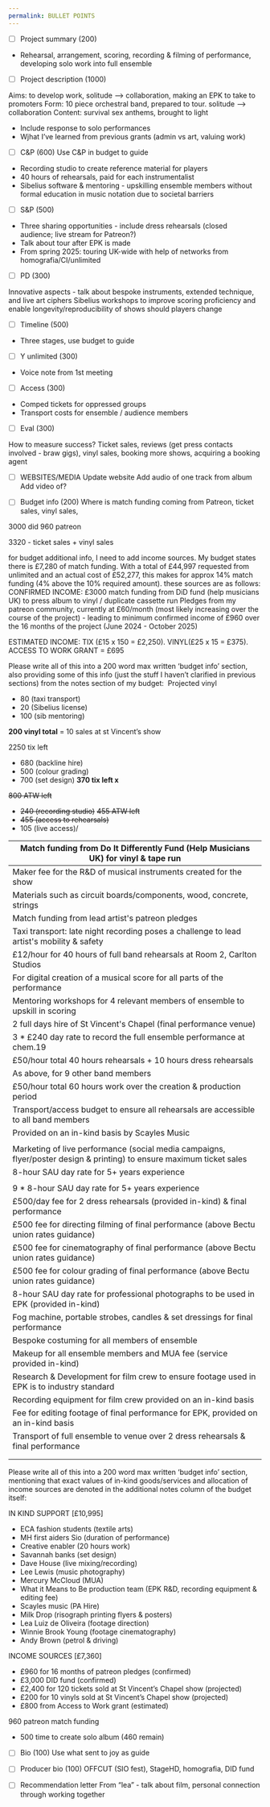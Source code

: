 ```yaml
---
permalink: BULLET POINTS
---
```

- [ ] Project summary (200)

- Rehearsal, arrangement, scoring, recording & filming of performance, developing solo work into full ensemble 




- [ ] Project description (1000)


Aims: to develop work, solitude —> collaboration, making an EPK to take to promoters 
Form: 10 piece orchestral band, prepared to tour. solitude —> collaboration
Content: survival sex anthems, brought to light

- Include response to solo performances
- Wjhat I’ve learned from previous grants (admin vs art, valuing work)


- [ ] C&P (600) 
Use C&P in budget to guide 
- Recording studio to create reference material for players 
- 40 hours of rehearsals, paid for each instrumentalist 
- Sibelius software & mentoring - upskilling ensemble members without formal education in music notation due to societal barriers 



- [ ] S&P (500) 
- Three sharing opportunities - include dress rehearsals (closed audience; live stream for Patreon?)
- Talk about tour after EPK is made 
- From spring 2025: touring UK-wide with help of networks from homografia/CI/unlimited 




- [ ] PD (300) 


Innovative aspects - talk about bespoke instruments, extended technique, and live art ciphers 
Sibelius workshops to improve scoring proficiency and enable longevity/reproducibility of shows should players change 


- [ ] Timeline (500) 


- Three stages, use budget to guide 



- [ ] Y unlimited (300) 
- Voice note from 1st meeting 



- [ ] Access (300) 

- Comped tickets for oppressed groups 
- Transport costs for ensemble / audience members

- [ ] Eval (300) 

How to measure success? 
Ticket sales, reviews (get press contacts involved - braw gigs), vinyl sales, booking more shows, acquiring a booking agent 


- [ ] WEBSITES/MEDIA 
Update website 
Add audio of one track from album
Add video of?




- [ ] Budget info (200) 
Where is match funding coming from 
Patreon, ticket sales, vinyl sales, 

3000 did 
960 patreon 

3320 - ticket sales + vinyl sales 






for budget additional info, I need to add income sources. My budget states there is £7,280 of match funding. With a total of £44,997 requested from unlimited and an actual cost of £52,277, this makes for approx 14% match funding (4% above the 10% required amount). these sources are as follows:
CONFIRMED INCOME:
£3000 match funding from DiD fund (help musicians UK) to press album to vinyl / duplicate cassette run
Pledges from my patreon community, currently at £60/month (most likely increasing over the course of the project) - leading to minimum confirmed income of £960 over the 16 months of the project (June 2024 - October 2025) 

ESTIMATED INCOME:
TIX (£15 x 150 = £2,250). 
VINYL(£25 x 15 = £375).
ACCESS TO WORK GRANT = £695


Please write all of this into a 200 word max written ‘budget info’ section, also providing some of this info (just the stuff I haven’t clarified in previous sections) from the notes section of my budget: 
Projected vinyl
- 80 (taxi transport)
- 20 (Sibelius license)
- 100 (sib mentoring)

**200 vinyl total** 
= 10 sales at st Vincent’s show 

2250 tix left 
- 680 (backline hire)
- 500 (colour grading)
- 700 (set design)
**370 tix left x**



~~800 ATW left~~ 
- ~~240 (recording studio)~~
~~455 ATW left~~ 
- ~~455 (access to rehearsals)~~
- 105 (live access)/





| Match funding from Do It Differently Fund (Help Musicians UK) for vinyl & tape run |
| -- |
| Maker fee for the R&D of musical instruments created for the show |
| Materials such as circuit boards/components, wood, concrete, strings |
| Match funding from lead artist's patreon pledges |
| Taxi transport: late night recording poses a challenge to lead artist's mobility & safety |
| £12/hour for 40 hours of full band rehearsals at Room 2, Carlton Studios |
| For digital creation of a musical score for all parts of the performance |
| Mentoring workshops for 4 relevant members of ensemble to upskill in scoring |
| 2 full days hire of St Vincent's Chapel (final performance venue) |
| 3 * £240 day rate to record the full ensemble performance at chem.19 |
| £50/hour total 40 hours rehearsals + 10 hours dress rehearsals |
| As above, for 9 other band members |
| £50/hour total 60 hours work over the creation & production period |
| Transport/access budget to ensure all rehearsals are accessible to all band members |
| Provided on an in-kind basis by Scayles Music |
|  |
| Marketing of live performance (social media campaigns, flyer/poster design & printing) to ensure maximum ticket sales |
| 8-hour SAU day rate for 5+ years experience |
|  |
| 9 * 8-hour SAU day rate for 5+ years experience |
| £500/day fee for 2 dress rehearsals (provided in-kind) & final performance |
| £500 fee for directing filming of final performance (above Bectu union rates guidance) |
| £500 fee for cinematography of final performance (above Bectu union rates guidance) |
| £500 fee for colour grading of final performance (above Bectu union rates guidance) |
| 8-hour SAU day rate for professional photographs to be used in EPK (provided in-kind) |
| Fog machine, portable strobes, candles & set dressings for final performance |
| Bespoke costuming for all members of ensemble |
| Makeup for all ensemble members and MUA fee (service provided in-kind) |
| Research & Development for film crew to ensure footage used in EPK is to industry standard |
| Recording equipment for film crew provided on an in-kind basis |
| Fee for editing footage of final performance for EPK, provided on an in-kind basis |
| Transport of full ensemble to venue over 2 dress rehearsals & final performance |
|  |
|  |






Please write all of this into a 200 word max written ‘budget info’ section, mentioning that exact values of in-kind goods/services and allocation of income sources are denoted in the additional notes column of the budget itself:


IN KIND SUPPORT [£10,995]
- ECA fashion students (textile arts)
- MH first aiders Sio (duration of performance)
- Creative enabler (20 hours work)
- Savannah banks (set design)
- Dave House (live mixing/recording)
- Lee Lewis (music photography)
- Mercury McCloud (MUA)
- What it Means to Be production team (EPK R&D, recording equipment & editing fee)
- Scayles music (PA Hire)
- Milk Drop (risograph printing flyers & posters)
- Lea Luiz de Oliveira (footage direction) 
- Winnie Brook Young (footage cinematography)
- Andy Brown (petrol & driving) 


INCOME SOURCES [£7,360]
- £960 for 16 months of patreon pledges (confirmed)
- £3,000 DID fund (confirmed)
- £2,400 for 120 tickets sold at St Vincent’s Chapel show (projected)
- £200 for 10 vinyls sold at St Vincent’s Chapel show (projected)
- £800 from Access to Work grant (estimated)





















960 patreon match funding 
- 500 time to create solo album (460 remain)




- [ ] Bio (100)
Use what sent to joy as guide 

- [ ] Producer bio (100) 
OFFCUT (SIO fest), StageHD, homografia, DID fund 



- [ ] Recommendation letter 
From “lea” - talk about film, personal connection through working together